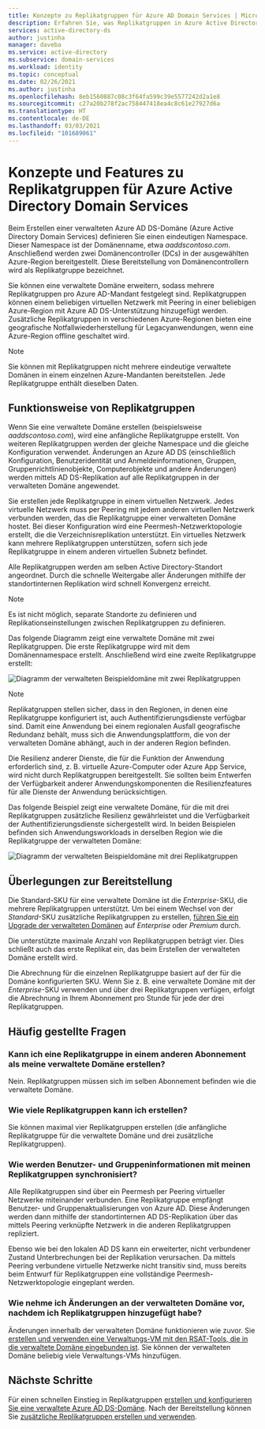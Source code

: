 ```yaml
---
title: Konzepte zu Replikatgruppen für Azure AD Domain Services | Microsoft-Dokumentation
description: Erfahren Sie, was Replikatgruppen in Azure Active Directory Domain Services sind und wie sie Redundanz für Anwendungen bereitstellen, die Identitätsdienste erfordern.
services: active-directory-ds
author: justinha
manager: daveba
ms.service: active-directory
ms.subservice: domain-services
ms.workload: identity
ms.topic: conceptual
ms.date: 02/26/2021
ms.author: justinha
ms.openlocfilehash: 8eb1560887c08c3f64fa599c39e5577242d2a1e8
ms.sourcegitcommit: c27a20b278f2ac758447418ea4c8c61e27927d6a
ms.translationtype: HT
ms.contentlocale: de-DE
ms.lasthandoff: 03/03/2021
ms.locfileid: "101689061"
---
```

# <a name="replica-sets-concepts-and-features-for-azure-active-directory-domain-services"></a>Konzepte und Features zu Replikatgruppen für Azure Active Directory Domain Services

Beim Erstellen einer verwalteten Azure AD DS-Domäne (Azure Active Directory Domain Services) definieren Sie einen eindeutigen Namespace. Dieser Namespace ist der Domänenname, etwa *aaddscontoso.com*. Anschließend werden zwei Domänencontroller (DCs) in der ausgewählten Azure-Region bereitgestellt. Diese Bereitstellung von Domänencontrollern wird als Replikatgruppe bezeichnet.

Sie können eine verwaltete Domäne erweitern, sodass mehrere Replikatgruppen pro Azure AD-Mandant festgelegt sind. Replikatgruppen können einem beliebigen virtuellen Netzwerk mit Peering in einer beliebigen Azure-Region mit Azure AD DS-Unterstützung hinzugefügt werden. Zusätzliche Replikatgruppen in verschiedenen Azure-Regionen bieten eine geografische Notfallwiederherstellung für Legacyanwendungen, wenn eine Azure-Region offline geschaltet wird.

> [!NOTE]
> Sie können mit Replikatgruppen nicht mehrere eindeutige verwaltete Domänen in einem einzelnen Azure-Mandanten bereitstellen. Jede Replikatgruppe enthält dieselben Daten.

## <a name="how-replica-sets-work"></a>Funktionsweise von Replikatgruppen

Wenn Sie eine verwaltete Domäne erstellen (beispielsweise *aaddscontoso.com*), wird eine anfängliche Replikatgruppe erstellt. Von weiteren Replikatgruppen werden der gleiche Namespace und die gleiche Konfiguration verwendet. Änderungen an Azure AD DS (einschließlich Konfiguration, Benutzeridentität und Anmeldeinformationen, Gruppen, Gruppenrichtlinienobjekte, Computerobjekte und andere Änderungen) werden mittels AD DS-Replikation auf alle Replikatgruppen in der verwalteten Domäne angewendet.

Sie erstellen jede Replikatgruppe in einem virtuellen Netzwerk. Jedes virtuelle Netzwerk muss per Peering mit jedem anderen virtuellen Netzwerk verbunden werden, das die Replikatgruppe einer verwalteten Domäne hostet. Bei dieser Konfiguration wird eine Peermesh-Netzwerktopologie erstellt, die die Verzeichnisreplikation unterstützt. Ein virtuelles Netzwerk kann mehrere Replikatgruppen unterstützen, sofern sich jede Replikatgruppe in einem anderen virtuellen Subnetz befindet.

Alle Replikatgruppen werden am selben Active Directory-Standort angeordnet. Durch die schnelle Weitergabe aller Änderungen mithilfe der standortinternen Replikation wird schnell Konvergenz erreicht.

> [!NOTE]
> Es ist nicht möglich, separate Standorte zu definieren und Replikationseinstellungen zwischen Replikatgruppen zu definieren.

Das folgende Diagramm zeigt eine verwaltete Domäne mit zwei Replikatgruppen. Die erste Replikatgruppe wird mit dem Domänennamespace erstellt. Anschließend wird eine zweite Replikatgruppe erstellt:

![Diagramm der verwalteten Beispieldomäne mit zwei Replikatgruppen](./media/concepts-replica-sets/two-replica-set-example.png)

> [!NOTE]
> Replikatgruppen stellen sicher, dass in den Regionen, in denen eine Replikatgruppe konfiguriert ist, auch Authentifizierungsdienste verfügbar sind. Damit eine Anwendung bei einem regionalen Ausfall geografische Redundanz behält, muss sich die Anwendungsplattform, die von der verwalteten Domäne abhängt, auch in der anderen Region befinden.
>
> Die Resilienz anderer Dienste, die für die Funktion der Anwendung erforderlich sind, z. B. virtuelle Azure-Computer oder Azure App Service, wird nicht durch Replikatgruppen bereitgestellt. Sie sollten beim Entwerfen der Verfügbarkeit anderer Anwendungskomponenten die Resilienzfeatures für alle Dienste der Anwendung berücksichtigen.

Das folgende Beispiel zeigt eine verwaltete Domäne, für die mit drei Replikatgruppen zusätzliche Resilienz gewährleistet und die Verfügbarkeit der Authentifizierungsdienste sichergestellt wird. In beiden Beispielen befinden sich Anwendungsworkloads in derselben Region wie die Replikatgruppe der verwalteten Domäne:

![Diagramm der verwalteten Beispieldomäne mit drei Replikatgruppen](./media/concepts-replica-sets/three-replica-set-example.png)

## <a name="deployment-considerations"></a>Überlegungen zur Bereitstellung

Die Standard-SKU für eine verwaltete Domäne ist die *Enterprise*-SKU, die mehrere Replikatgruppen unterstützt. Um bei einem Wechsel von der *Standard*-SKU zusätzliche Replikatgruppen zu erstellen, [führen Sie ein Upgrade der verwalteten Domänen](change-sku.md) auf *Enterprise* oder *Premium* durch.

Die unterstützte maximale Anzahl von Replikatgruppen beträgt vier. Dies schließt auch das erste Replikat ein, das beim Erstellen der verwalteten Domäne erstellt wird.

Die Abrechnung für die einzelnen Replikatgruppe basiert auf der für die Domäne konfigurierten SKU. Wenn Sie z. B. eine verwaltete Domäne mit der *Enterprise*-SKU verwenden und über drei Replikatgruppen verfügen, erfolgt die Abrechnung in Ihrem Abonnement pro Stunde für jede der drei Replikatgruppen.

## <a name="frequently-asked-questions"></a>Häufig gestellte Fragen

### <a name="can-i-create-a-replica-set-in-subscription-different-from-my-managed-domain"></a>Kann ich eine Replikatgruppe in einem anderen Abonnement als meine verwaltete Domäne erstellen?

Nein. Replikatgruppen müssen sich im selben Abonnement befinden wie die verwaltete Domäne.

### <a name="how-many-replica-sets-can-i-create"></a>Wie viele Replikatgruppen kann ich erstellen?

Sie können maximal vier Replikatgruppen erstellen (die anfängliche Replikatgruppe für die verwaltete Domäne und drei zusätzliche Replikatgruppen).

### <a name="how-does-user-and-group-information-get-synchronized-to-my-replica-sets"></a>Wie werden Benutzer- und Gruppeninformationen mit meinen Replikatgruppen synchronisiert?

Alle Replikatgruppen sind über ein Peermesh per Peering virtueller Netzwerke miteinander verbunden. Eine Replikatgruppe empfängt Benutzer- und Gruppenaktualisierungen von Azure AD. Diese Änderungen werden dann mithilfe der standortinternen AD DS-Replikation über das mittels Peering verknüpfte Netzwerk in die anderen Replikatgruppen repliziert.

Ebenso wie bei den lokalen AD DS kann ein erweiterter, nicht verbundener Zustand Unterbrechungen bei der Replikation verursachen. Da mittels Peering verbundene virtuelle Netzwerke nicht transitiv sind, muss bereits beim Entwurf für Replikatgruppen eine vollständige Peermesh-Netzwerktopologie eingeplant werden.

### <a name="how-do-i-make-changes-in-my-managed-domain-after-i-have-replica-sets"></a>Wie nehme ich Änderungen an der verwalteten Domäne vor, nachdem ich Replikatgruppen hinzugefügt habe?

Änderungen innerhalb der verwalteten Domäne funktionieren wie zuvor. Sie [erstellen und verwenden eine Verwaltungs-VM mit den RSAT-Tools, die in die verwaltete Domäne eingebunden ist](tutorial-create-management-vm.md). Sie können der verwalteten Domäne beliebig viele Verwaltungs-VMs hinzufügen.

## <a name="next-steps"></a>Nächste Schritte

Für einen schnellen Einstieg in Replikatgruppen [erstellen und konfigurieren Sie eine verwaltete Azure AD DS-Domäne][tutorial-create-advanced]. Nach der Bereitstellung können Sie [zusätzliche Replikatgruppen erstellen und verwenden][create-replica-set].

<!-- LINKS - INTERNAL -->
[tutorial-create-advanced]: tutorial-create-instance-advanced.md
[create-replica-set]: tutorial-create-replica-set.md
